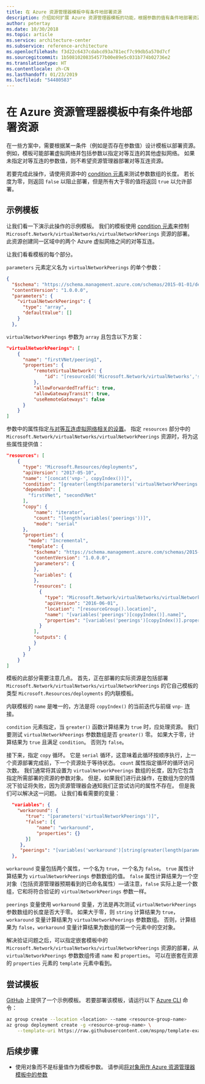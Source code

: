 ```yaml
---
title: 在 Azure 资源管理器模板中有条件地部署资源
description: 介绍如何扩展 Azure 资源管理器模板的功能，根据参数的值有条件地部署资源。
author: petertay
ms.date: 10/30/2018
ms.topic: article
ms.service: architecture-center
ms.subservice: reference-architecture
ms.openlocfilehash: f3d22c6437cdabcd93a781ecf7c99db5a570d7cf
ms.sourcegitcommit: 1b50810208354577b00e89e5c031b774b02736e2
ms.translationtype: HT
ms.contentlocale: zh-CN
ms.lasthandoff: 01/23/2019
ms.locfileid: "54480583"
---
```

# <a name="conditionally-deploy-a-resource-in-an-azure-resource-manager-template"></a>在 Azure 资源管理器模板中有条件地部署资源

在一些方案中，需要根据某一条件（例如是否存在参数值）设计模板以部署资源。 例如，模板可能部署虚拟网络并包括参数以指定对等互连的其他虚拟网络。 如果未指定对等互连的参数值，则不希望资源管理器部署对等互连资源。

若要完成此操作，请使用资源中的 [condition 元素][azure-resource-manager-condition]来测试参数数组的长度。 若长度为零，则返回 `false` 以阻止部署，但是所有大于零的值将返回 `true` 以允许部署。

## <a name="example-template"></a>示例模板

让我们看一下演示此操作的示例模板。 我们的模板使用 [condition 元素][azure-resource-manager-condition]来控制 `Microsoft.Network/virtualNetworks/virtualNetworkPeerings` 资源的部署。 此资源创建同一区域中的两个 Azure 虚拟网络之间的对等互连。

让我们看看模板的每个部分。

`parameters` 元素定义名为 `virtualNetworkPeerings` 的单个参数：

```json
{
  "$schema": "https://schema.management.azure.com/schemas/2015-01-01/deploymentTemplate.json#",
  "contentVersion": "1.0.0.0",
  "parameters": {
    "virtualNetworkPeerings": {
      "type": "array",
      "defaultValue": []
    }
  },
```

`virtualNetworkPeerings` 参数为 `array` 且包含以下方案：

```json
"virtualNetworkPeerings": [
    {
      "name": "firstVNet/peering1",
      "properties": {
          "remoteVirtualNetwork": {
              "id": "[resourceId('Microsoft.Network/virtualNetworks','secondVNet')]"
          },
          "allowForwardedTraffic": true,
          "allowGatewayTransit": true,
          "useRemoteGateways": false
      }
    }
]
```

参数中的属性指定[与对等互连虚拟网络相关的设置][vnet-peering-resource-schema]。 指定 `resources` 部分中的 `Microsoft.Network/virtualNetworks/virtualNetworkPeerings` 资源时，将为这些属性提供值：

```json
"resources": [
    {
      "type": "Microsoft.Resources/deployments",
      "apiVersion": "2017-05-10",
      "name": "[concat('vnp-', copyIndex())]",
      "condition": "[greater(length(parameters('virtualNetworkPeerings')), 0)]",
      "dependsOn": [
        "firstVNet", "secondVNet"
      ],
      "copy": {
          "name": "iterator",
          "count": "[length(variables('peerings'))]",
          "mode": "serial"
      },
      "properties": {
        "mode": "Incremental",
        "template": {
          "$schema": "https://schema.management.azure.com/schemas/2015-01-01/deploymentTemplate.json#",
          "contentVersion": "1.0.0.0",
          "parameters": {
          },
          "variables": {
          },
          "resources": [
            {
              "type": "Microsoft.Network/virtualNetworks/virtualNetworkPeerings",
              "apiVersion": "2016-06-01",
              "location": "[resourceGroup().location]",
              "name": "[variables('peerings')[copyIndex()].name]",
              "properties": "[variables('peerings')[copyIndex()].properties]"
            }
          ],
          "outputs": {
          }
        }
      }
    }
]
```

模板的此部分需要注意几点。 首先，正在部署的实际资源是包括部署 `Microsoft.Network/virtualNetworks/virtualNetworkPeerings` 的它自己模板的类型 `Microsoft.Resources/deployments` 的内联模板。

内联模板的 `name` 是唯一的，方法是将 `copyIndex()` 的当前迭代与前缀 `vnp-` 连接。

`condition` 元素指定，当 `greater()` 函数计算结果为 `true` 时，应处理资源。 我们要测试 `virtualNetworkPeerings` 参数数组是否 `greater()` 零。 如果大于零，计算结果为 `true` 且满足 `condition`。 否则为 `false`。

接下来，指定 `copy` 循环。 它是 `serial` 循环，这意味着此循环按顺序执行，上一个资源部署完成前，下一个资源处于等待状态。 `count` 属性指定循环的循环访问次数。 我们通常将其设置为 `virtualNetworkPeerings` 数组的长度，因为它包含指定所需部署的资源的参数对象。 但是，如果我们进行此操作，在数组为空的情况下验证将失败，因为资源管理器会通知我们正尝试访问的属性不存在。 但是我们可以解决这一问题。 让我们看看需要的变量：

```json
  "variables": {
    "workaround": {
       "true": "[parameters('virtualNetworkPeerings')]",
       "false": [{
           "name": "workaround",
           "properties": {}
       }]
     },
     "peerings": "[variables('workaround')[string(greater(length(parameters('virtualNetworkPeerings')), 0))]]"
  },
```

`workaround` 变量包括两个属性，一个名为 `true`，一个名为 `false`。 `true` 属性计算结果为 `virtualNetworkPeerings` 参数数组的值。 `false` 属性计算结果为一个空对象（包括资源管理器预期看到的已命名属性）&mdash;请注意，`false` 实际上是一个数组，它和将符合验证的 `virtualNetworkPeerings` 参数一样。

`peerings` 变量使用 `workaround` 变量，方法是再次测试 `virtualNetworkPeerings` 参数数组的长度是否大于零。 如果大于零，则 `string` 计算结果为 `true`，`workaround` 变量计算结果为 `virtualNetworkPeerings` 参数数组。 否则，计算结果为 `false`，`workaround` 变量计算结果为数组的第一个元素中的空对象。

解决验证问题之后，可以指定嵌套模板中的 `Microsoft.Network/virtualNetworks/virtualNetworkPeerings` 资源的部署，从 `virtualNetworkPeerings` 参数数组传递 `name` 和 `properties`。 可以在嵌套在资源的 `properties` 元素的 `template` 元素中看到。

## <a name="try-the-template"></a>尝试模板

[GitHub][github] 上提供了一个示例模板。 若要部署该模板，请运行以下 [Azure CLI][cli] 命令：

```bash
az group create --location <location> --name <resource-group-name>
az group deployment create -g <resource-group-name> \
    --template-uri https://raw.githubusercontent.com/mspnp/template-examples/master/example2-conditional/deploy.json
```

## <a name="next-steps"></a>后续步骤

* 使用对象而不是标量值作为模板参数。 请参阅[将对象用作 Azure 资源管理器模板中的参数](./objects-as-parameters.md)

<!-- links -->
[azure-resource-manager-condition]: /azure/azure-resource-manager/resource-manager-templates-resources#condition
[azure-resource-manager-variable]: /azure/azure-resource-manager/resource-group-authoring-templates#variables
[vnet-peering-resource-schema]: /azure/templates/microsoft.network/virtualnetworks/virtualnetworkpeerings
[cli]: /cli/azure/?view=azure-cli-latest
[github]: https://github.com/mspnp/template-examples
